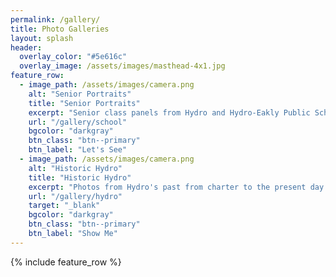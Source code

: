 ```yaml
---
permalink: /gallery/
title: Photo Galleries
layout: splash
header:
  overlay_color: "#5e616c"
  overlay_image: /assets/images/masthead-4x1.jpg
feature_row:
  - image_path: /assets/images/camera.png
    alt: "Senior Portraits"
    title: "Senior Portraits"
    excerpt: "Senior class panels from Hydro and Hydro-Eakly Public Schools."
    url: "/gallery/school"
    bgcolor: "darkgray"
    btn_class: "btn--primary"
    btn_label: "Let's See"  
  - image_path: /assets/images/camera.png
    alt: "Historic Hydro"
    title: "Historic Hydro"
    excerpt: "Photos from Hydro's past from charter to the present day."
    url: "/gallery/hydro"
    target: "_blank"
    bgcolor: "darkgray"
    btn_class: "btn--primary"
    btn_label: "Show Me"
---
```


{% include feature_row %}

